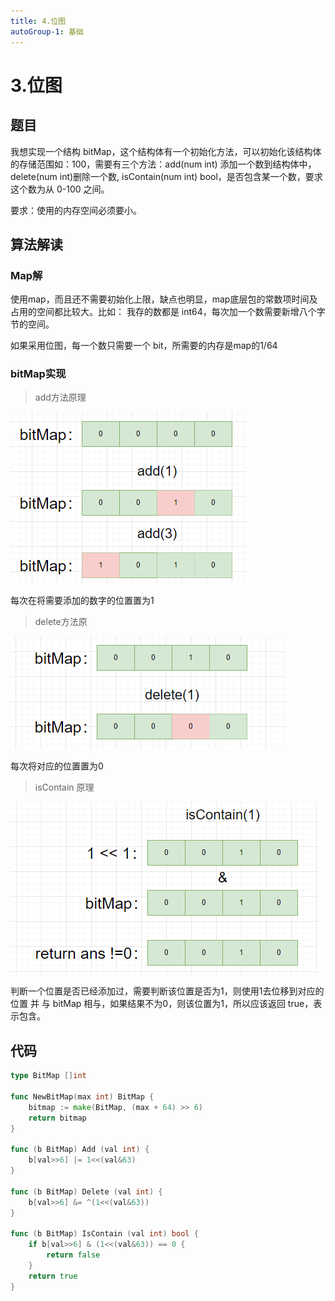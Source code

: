 ```yaml
---
title: 4.位图
autoGroup-1: 基础
---
```


# 3.位图

## 题目

我想实现一个结构 bitMap，这个结构体有一个初始化方法，可以初始化该结构体的存储范围如：100，需要有三个方法：add(num int) 添加一个数到结构体中，delete(num int)删除一个数, isContain(num int) bool，是否包含某一个数，要求这个数为从 0-100 之间。

要求：使用的内存空间必须要小。

## 算法解读

### Map解

使用map，而且还不需要初始化上限，缺点也明显，map底层包的常数项时间及占用的空间都比较大。比如：
我存的数都是 int64，每次加一个数需要新增八个字节的空间。

如果采用位图，每一个数只需要一个 bit，所需要的内存是map的1/64

### bitMap实现

> add方法原理

![image-20230322204401085](/3_bit_map.assets/image-20230322204401085.png)

每次在将需要添加的数字的位置置为1

> delete方法原

![image-20230322204430597](/3_bit_map.assets/image-20230322204430597.png)

每次将对应的位置置为0

> isContain 原理

![image-20230322212740765](/3_bit_map.assets/image-20230322212740765.png)

判断一个位置是否已经添加过，需要判断该位置是否为1，则使用1去位移到对应的位置 并 与 bitMap 相与，如果结果不为0，则该位置为1，所以应该返回 true，表示包含。

## 代码

```go
type BitMap []int

func NewBitMap(max int) BitMap {
	bitmap := make(BitMap, (max + 64) >> 6)
	return bitmap
}

func (b BitMap) Add (val int) {
	b[val>>6] |= 1<<(val&63)
}

func (b BitMap) Delete (val int) {
	b[val>>6] &= ^(1<<(val&63))
}

func (b BitMap) IsContain (val int) bool {
	if b[val>>6] & (1<<(val&63)) == 0 {
		return false
	}
	return true
}
```

